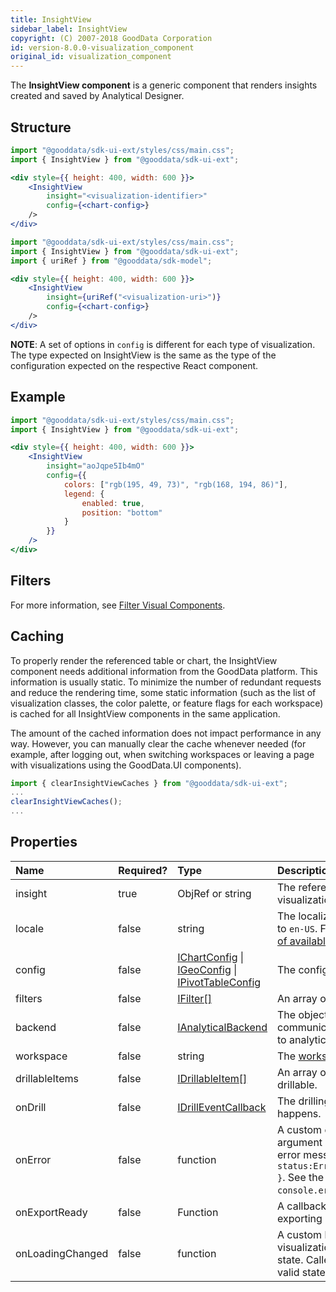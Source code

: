 ```yaml
---
title: InsightView
sidebar_label: InsightView
copyright: (C) 2007-2018 GoodData Corporation
id: version-8.0.0-visualization_component
original_id: visualization_component
---
```


The **InsightView component** is a generic component that renders insights created and saved by Analytical Designer.

## Structure

```jsx
import "@gooddata/sdk-ui-ext/styles/css/main.css";
import { InsightView } from "@gooddata/sdk-ui-ext";

<div style={{ height: 400, width: 600 }}>
    <InsightView
        insight="<visualization-identifier>"
        config={<chart-config>}
    />
</div>
```

```jsx
import "@gooddata/sdk-ui-ext/styles/css/main.css";
import { InsightView } from "@gooddata/sdk-ui-ext";
import { uriRef } from "@gooddata/sdk-model";

<div style={{ height: 400, width: 600 }}>
    <InsightView
        insight={uriRef("<visualization-uri>")}
        config={<chart-config>}
    />
</div>
```
**NOTE**: A set of options in `config` is different for each type of visualization. The type expected on InsightView is the same as the type of the configuration expected on the respective React component.

## Example

```jsx
import "@gooddata/sdk-ui-ext/styles/css/main.css";
import { InsightView } from "@gooddata/sdk-ui-ext";

<div style={{ height: 400, width: 600 }}>
    <InsightView
        insight="aoJqpe5Ib4mO"
        config={{
            colors: ["rgb(195, 49, 73)", "rgb(168, 194, 86)"],
            legend: {
                enabled: true,
                position: "bottom"
            }
        }}
    />
</div>
```

## Filters

For more information, see [Filter Visual Components](30_tips__filter_visual_components.md).

## Caching

To properly render the referenced table or chart, the InsightView component needs additional information from the GoodData platform. This information is usually static. To minimize the number of redundant requests and reduce the rendering time, some static information (such as the list of visualization classes, the color palette, or feature flags for each workspace) is cached for all InsightView components in the same application.

The amount of the cached information does not impact performance in any way. However, you can manually clear the cache whenever needed (for example, after logging out, when switching workspaces or leaving a page with visualizations using the GoodData.UI components).

```javascript
import { clearInsightViewCaches } from "@gooddata/sdk-ui-ext";
...
clearInsightViewCaches();
...
```

## Properties

| Name | Required? | Type | Description |
| :--- | :--- | :--- | :--- |
| insight | true | ObjRef or string | The reference to or the identifier of the visualization the to be rendered |
| locale | false | string | The localization of the visualization. Defaults to `en-US`. For other languages, see the [full list of available localizations](https://github.com/gooddata/gooddata-ui-sdk/blob/master/libs/sdk-ui/src/base/localization/Locale.ts). |
| config  | false | [IChartConfig](15_props__chart_config.md) &#124; [IGeoConfig](10_vis__geo_pushpin_chart_component.md#geo-config) &#124; [IPivotTableConfig](10_vis__pivot_table_component.md#configuration-menu) | The configuration object |
| filters | false | [IFilter[]](30_tips__filter_visual_components.md) | An array of filter definitions |
| backend | false | [IAnalyticalBackend](https://sdk.gooddata.com/gooddata-ui-apidocs/docs/sdk-backend-spi.ianalyticalbackend.html) | The object with the configuration related to communication with the backend and access to analytical workspaces |
| workspace | false | string | The [workspace](model_helpers) ID |
| drillableItems | false | [IDrillableItem[]](15_props__drillable_item.md) | An array of points and attribute values to be drillable.|
| onDrill | false | [IDrillEventCallback](15_props__on_drill.md) | The drilling event catcher. Called when drilling happens. |
| onError | false | function | A custom error handler. Called with the argument containing the state and original error message, for example, `{ status:ErrorStates.BAD_REQUEST,error: {...} }`. See the [full list of error states](https://github.com/gooddata/gooddata-ui-sdk/blob/master/libs/sdk-ui/src/base/errors/GoodDataSdkError.ts). Defaults to `console.error`.|
| onExportReady | false | Function | A callback when the component is ready for exporting its data |
| onLoadingChanged | false | function | A custom loading handler. Called when a visualization changes to/from the loading state. Called with the argument denoting a valid state, for example, `{ isLoading:false}`. |
